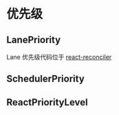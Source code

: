 # 优先级

## LanePriority

Lane 优先级代码位于 [react-reconciler](https://github.com/facebook/react/blob/v17.0.2/packages/react-reconciler/src/ReactFiberLane.js)

## SchedulerPriority

## ReactPriorityLevel
